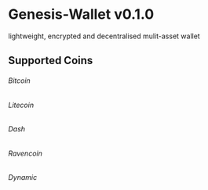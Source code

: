 Genesis-Wallet v0.1.0
=============================
lightweight, encrypted and decentralised mulit-asset wallet

Supported Coins
----------------
###### Bitcoin
###### Litecoin
###### Dash
###### Ravencoin
###### Dynamic
